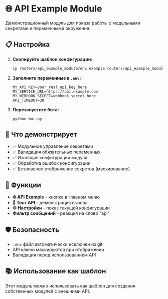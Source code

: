 # 🌐 API Example Module

Демонстрационный модуль для показа работы с модульными секретами и переменными окружения.

## 📋 Настройка

1. **Скопируйте шаблон конфигурации:**
   ```bash
   cp routers/api_example_module/env.example routers/api_example_module/.env
   ```

2. **Заполните переменные в `.env`:**
   ```env
   MY_API_KEY=your_real_api_key_here
   MY_SERVICE_URL=https://api.example.com
   MY_WEBHOOK_SECRET=webhook_secret_here
   API_TIMEOUT=30
   ```

3. **Перезапустите бота:**
   ```bash
   python bot.py
   ```

## 🎯 Что демонстрирует

- ✅ Модульное управление секретами
- ✅ Валидация обязательных переменных  
- ✅ Изоляция конфигурации модуля
- ✅ Обработка ошибок конфигурации
- ✅ Безопасное отображение секретов (маскирование)

## 🔧 Функции

- **🌐 API Example** - кнопка в главном меню
- **📡 Тест API** - демонстрация вызова
- **⚙️ Настройки** - показ текущей конфигурации
- **Фильтр сообщений** - реакция на слово "api"

## 🛡️ Безопасность

- `.env` файл автоматически исключен из git
- API ключи маскируются при отображении
- Валидация перед использованием API

## 📚 Использование как шаблон

Этот модуль можно использовать как шаблон для создания собственных модулей с внешними API. 